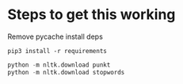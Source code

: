 # Steps to get this working

Remove pycache
install deps

`pip3 install -r requirements`


```python
python -m nltk.download punkt
python -m nltk.download stopwords
```